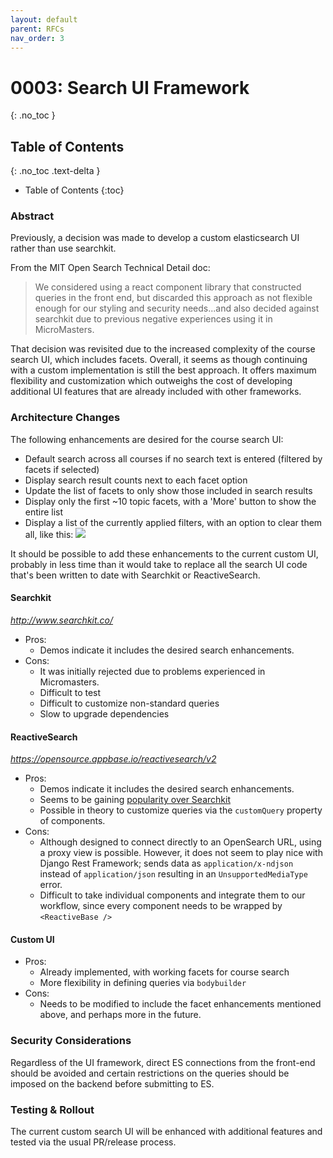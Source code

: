 ```yaml
---
layout: default
parent: RFCs
nav_order: 3
---
```


# 0003: Search UI Framework

{: .no_toc }

## Table of Contents

{: .no_toc .text-delta }

- Table of Contents
  {:toc}

### Abstract

Previously, a decision was made to develop a custom elasticsearch UI rather than use searchkit.

From the MIT Open Search Technical Detail doc:

> We considered using a react component library that constructed queries in the front end, but discarded this approach
> as not flexible enough for our styling and security needs...and also decided against searchkit due to previous
> negative experiences using it in MicroMasters.

That decision was revisited due to the increased complexity of the course search UI, which includes facets. Overall, it seems as though continuing with a custom implementation is still the best approach. It offers maximum flexibility and customization which outweighs the cost of developing additional UI features that are already included with other frameworks.

### Architecture Changes

The following enhancements are desired for the course search UI:

- Default search across all courses if no search text is entered (filtered by facets if selected)
- Display search result counts next to each facet option
- Update the list of facets to only show those included in search results
- Display only the first ~10 topic facets, with a 'More' button to show the entire list
- Display a list of the currently applied filters, with an option to clear them all, like this:
  <img src="https://user-images.githubusercontent.com/430126/53447610-7b452800-39e3-11e9-804b-8b837a76d1ff.png" />

It should be possible to add these enhancements to the current custom UI, probably in less time than
it would take to replace all the search UI code that's been written to date with Searchkit or ReactiveSearch.

#### Searchkit

_http://www.searchkit.co/_

- Pros:
  - Demos indicate it includes the desired search enhancements.
- Cons:
  - It was initially rejected due to problems experienced in Micromasters.
  - Difficult to test
  - Difficult to customize non-standard queries
  - Slow to upgrade dependencies

#### ReactiveSearch

_https://opensource.appbase.io/reactivesearch/v2_

- Pros:
  - Demos indicate it includes the desired search enhancements.
  - Seems to be gaining [popularity over Searchkit](https://www.npmtrends.com/@appbaseio/reactivesearch-vs-searchkit)
  - Possible in theory to customize queries via the `customQuery` property of components.
- Cons:
  - Although designed to connect directly to an OpenSearch URL, using a proxy view is possible. However, it does not seem
    to play nice with Django Rest Framework; sends data as `application/x-ndjson` instead of `application/json` resulting
    in an `UnsupportedMediaType` error.
  - Difficult to take individual components and integrate them to our workflow, since every component needs to be wrapped by `<ReactiveBase />`

#### Custom UI

- Pros:
  - Already implemented, with working facets for course search
  - More flexibility in defining queries via `bodybuilder`
- Cons:
  - Needs to be modified to include the facet enhancements mentioned above, and perhaps more in the future.

### Security Considerations

Regardless of the UI framework, direct ES connections from the front-end should be avoided and certain restrictions on the queries should be imposed on the backend before submitting to ES.

### Testing & Rollout

The current custom search UI will be enhanced with additional features and tested via the usual PR/release process.
